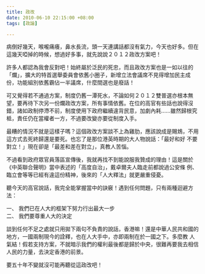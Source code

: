 ```yaml
---
title: 政改
date: 2010-06-10 22:15:00 +08:00
tags: [政論]

---
```


 病倒好幾天，喉嚨痛癢，鼻水長流，頭一天連講話都沒有氣力，今天也好多。但在這幾天啞掉的時候，想過好多事，就先說說２０１２政改方案吧！  
  
許多人都認為我會反對吧！始終屬於泛民的死忠，而且政改方案也是一如以往的「爛」，擴大的特首選舉委員會依舊小圈子，新增立法會議席不見得增加民主成 份，功能組別依舊霸佔一半議席，什麼間選也是廢話！  
  
可又覺得若不通過方案，制度仍舊一潭死水，不論如何２０１２雙普選亦根本無望，要再待下次另一份爛政改方案，所有事情依舊。在位的高官有些話也說得沒 錯，諸如政制停滯不前，制度使用下政府繼續違背民意，加劇內耗……雖然歸根究柢，責任仍在當權者一方，不過要改變亦要從制度入手。  
  
最糟的情況不就是這樣子嗎？這個政改方案談不上為雞肋，應該說成是賜鴆，不用這方式去死終歸還是要死。也忘了是那位港英時期的大人物說話：「最好和好 不要對立！」現在卻是「最差和差在對立」，真教人苦惱。  
  
不過看到政府眾官員落區宣傳後，我就再找不到能說服我贊成的理由！這是關於《中英聯合聲明》當中表述的「高度自治」，戴卓爾夫人臨走前都說過公安條 例、臨立會等等已經有違這份精神，後來的「人大釋法」就更嚴重侵憂。  
  
聽今天的高官說話，我完全能掌握當中的訣竅！遇到任何問題，只有兩種迴避方法：  
  
一、 我們已在人大的框架下努力行出最大一步  
二、 我們要尊重人大的決定  
  
談到任何不足之處就只用拋下兩句不負責的說話，香港嘛！還是中華人民共和國的地方，一國兩制現今的詮釋，也在人大手中，亦即兩制在於一國之下。多麼教 人氣結！假若支持方案，不就暗示我們的權利最後都是歸於中央，很難再要我去相信人民的力量，去決定香港的前景。  
  
要五十年不變就沒可能再聽從這政改吧！

